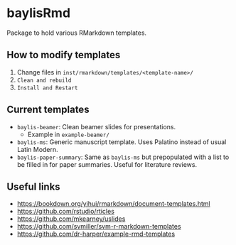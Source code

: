 # baylisRmd
Package to hold various RMarkdown templates.

## How to modify templates 

1. Change files in `inst/rmarkdown/templates/<template-name>/`
2. `Clean and rebuild`
3. `Install and Restart`

## Current templates 

- `baylis-beamer`: Clean beamer slides for presentations.
  - Example in `example-beamer/`
- `baylis-ms`: Generic manuscript template. Uses Palatino instead of usual Latin Modern.
- `baylis-paper-summary`: Same as `baylis-ms` but prepopulated with a list to be filled in for paper summaries. Useful for literature reviews.

## Useful links

- https://bookdown.org/yihui/rmarkdown/document-templates.html
- https://github.com/rstudio/rticles
- https://github.com/mkearney/uslides
- https://github.com/svmiller/svm-r-markdown-templates
- https://github.com/dr-harper/example-rmd-templates
